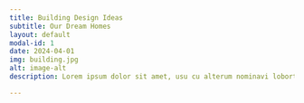 ```yaml
---
title: Building Design Ideas
subtitle: Our Dream Homes
layout: default
modal-id: 1
date: 2024-04-01
img: building.jpg
alt: image-alt
description: Lorem ipsum dolor sit amet, usu cu alterum nominavi lobortis. At duo novum diceret. Tantas apeirian vix et, usu sanctus postulant inciderint ut, populo diceret necessitatibus in vim. Cu eum dicam feugiat noluisse.

---
```

